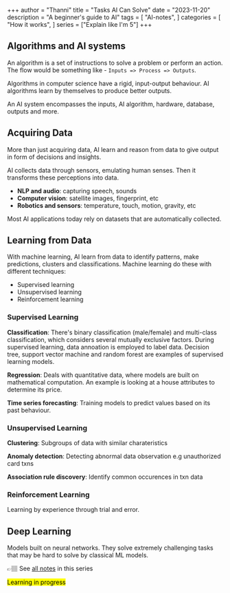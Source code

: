 +++
author = "Thanni"
title = "Tasks AI Can Solve"
date = "2023-11-20"
description = "A beginner's guide to AI"
tags = [
    "AI-notes",
]
categories = [
    "How it works",
]
series = ["Explain like I'm 5"]
+++

## Algorithms and AI systems

An algorithm is a set of instructions to solve a problem or perform an action. The flow would be something like - `Inputs => Process => Outputs`.

Algorithms in computer science have a rigid, input-output behaviour. AI algorithms learn by themselves to produce better outputs.

<!--more-->

An AI system encompasses the inputs, AI algorithm, hardware, database, outputs and more.

## Acquiring Data

More than just acquiring data, AI learn and reason from data to give output in form of decisions and insights.

AI collects data through sensors, emulating human senses. Then it transforms these perceptions into data.

- **NLP and audio**: capturing speech, sounds
- **Computer vision**: satellite images, fingerprint, etc
- **Robotics and sensors**: temperature, touch, motion, gravity, etc

Most AI applications today rely on datasets that are automatically collected.

## Learning from Data

With machine learning, AI learn from data to identify patterns, make predictions, clusters and classifications. Machine learning do these with different techniques:

- Supervised learning
- Unsupervised learning
- Reinforcement learning

### Supervised Learning

**Classification**: There's binary classification (male/female) and multi-class classification, which considers several mutually exclusive factors. During supervised learning, data annoation is employed to label data. Decision tree, support vector machine and random forest are examples of supervised learning models.

**Regression**: Deals with quantitative data, where models are built on mathematical computation. An example is looking at a house attributes to determine its price.

**Time series forecasting**: Training models to predict values based on its past behaviour.

### Unsupervised Learning

**Clustering**: Subgroups of data with similar charateristics

**Anomaly detection**: Detecting abnormal data observation e.g unauthorized card txns

**Association rule discovery**: Identify common occurences in txn data

### Reinforcement Learning

Learning by experience through trial and error.

## Deep Learning

Models built on neural networks. They solve extremely challenging tasks that may be hard to solve by classical ML models.

👉🏽 See [all notes](https://blog.thanni.co/artificial-intelligence-fundamentals/) in this series

<mark>Learning in progress</mark>
